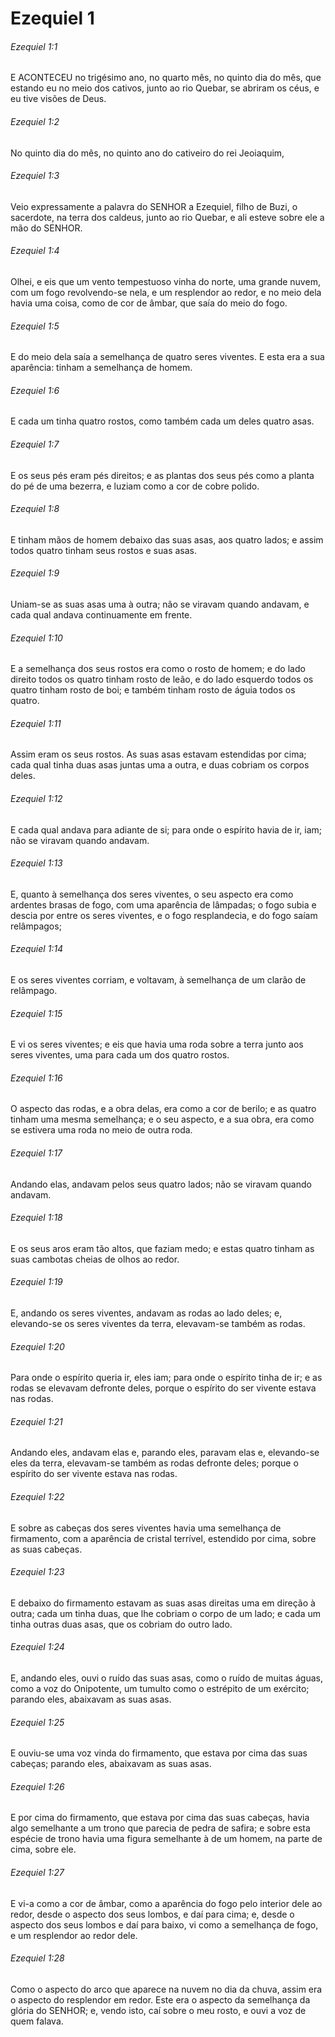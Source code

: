 # Ezequiel 1

###### Ezequiel 1:1

E ACONTECEU no trigésimo ano, no quarto mês, no quinto dia do mês, que estando eu no meio dos cativos, junto ao rio Quebar, se abriram os céus, e eu tive visões de Deus.

###### Ezequiel 1:2

No quinto dia do mês, no quinto ano do cativeiro do rei Jeoiaquim,

###### Ezequiel 1:3

Veio expressamente a palavra do SENHOR a Ezequiel, filho de Buzi, o sacerdote, na terra dos caldeus, junto ao rio Quebar, e ali esteve sobre ele a mão do SENHOR.

###### Ezequiel 1:4

Olhei, e eis que um vento tempestuoso vinha do norte, uma grande nuvem, com um fogo revolvendo-se nela, e um resplendor ao redor, e no meio dela havia uma coisa, como de cor de âmbar, que saía do meio do fogo.

###### Ezequiel 1:5

E do meio dela saía a semelhança de quatro seres viventes. E esta era a sua aparência: tinham a semelhança de homem.

###### Ezequiel 1:6

E cada um tinha quatro rostos, como também cada um deles quatro asas.

###### Ezequiel 1:7

E os seus pés eram pés direitos; e as plantas dos seus pés como a planta do pé de uma bezerra, e luziam como a cor de cobre polido.

###### Ezequiel 1:8

E tinham mãos de homem debaixo das suas asas, aos quatro lados; e assim todos quatro tinham seus rostos e suas asas.

###### Ezequiel 1:9

Uniam-se as suas asas uma à outra; não se viravam quando andavam, e cada qual andava continuamente em frente.

###### Ezequiel 1:10

E a semelhança dos seus rostos era como o rosto de homem; e do lado direito todos os quatro tinham rosto de leão, e do lado esquerdo todos os quatro tinham rosto de boi; e também tinham rosto de águia todos os quatro.

###### Ezequiel 1:11

Assim eram os seus rostos. As suas asas estavam estendidas por cima; cada qual tinha duas asas juntas uma a outra, e duas cobriam os corpos deles.

###### Ezequiel 1:12

E cada qual andava para adiante de si; para onde o espírito havia de ir, iam; não se viravam quando andavam.

###### Ezequiel 1:13

E, quanto à semelhança dos seres viventes, o seu aspecto era como ardentes brasas de fogo, com uma aparência de lâmpadas; o fogo subia e descia por entre os seres viventes, e o fogo resplandecia, e do fogo saíam relâmpagos;

###### Ezequiel 1:14

E os seres viventes corriam, e voltavam, à semelhança de um clarão de relâmpago.

###### Ezequiel 1:15

E vi os seres viventes; e eis que havia uma roda sobre a terra junto aos seres viventes, uma para cada um dos quatro rostos.

###### Ezequiel 1:16

O aspecto das rodas, e a obra delas, era como a cor de berilo; e as quatro tinham uma mesma semelhança; e o seu aspecto, e a sua obra, era como se estivera uma roda no meio de outra roda.

###### Ezequiel 1:17

Andando elas, andavam pelos seus quatro lados; não se viravam quando andavam.

###### Ezequiel 1:18

E os seus aros eram tão altos, que faziam medo; e estas quatro tinham as suas cambotas cheias de olhos ao redor.

###### Ezequiel 1:19

E, andando os seres viventes, andavam as rodas ao lado deles; e, elevando-se os seres viventes da terra, elevavam-se também as rodas.

###### Ezequiel 1:20

Para onde o espírito queria ir, eles iam; para onde o espírito tinha de ir; e as rodas se elevavam defronte deles, porque o espírito do ser vivente estava nas rodas.

###### Ezequiel 1:21

Andando eles, andavam elas e, parando eles, paravam elas e, elevando-se eles da terra, elevavam-se também as rodas defronte deles; porque o espírito do ser vivente estava nas rodas.

###### Ezequiel 1:22

E sobre as cabeças dos seres viventes havia uma semelhança de firmamento, com a aparência de cristal terrível, estendido por cima, sobre as suas cabeças.

###### Ezequiel 1:23

E debaixo do firmamento estavam as suas asas direitas uma em direção à outra; cada um tinha duas, que lhe cobriam o corpo de um lado; e cada um tinha outras duas asas, que os cobriam do outro lado.

###### Ezequiel 1:24

E, andando eles, ouvi o ruído das suas asas, como o ruído de muitas águas, como a voz do Onipotente, um tumulto como o estrépito de um exército; parando eles, abaixavam as suas asas.

###### Ezequiel 1:25

E ouviu-se uma voz vinda do firmamento, que estava por cima das suas cabeças; parando eles, abaixavam as suas asas.

###### Ezequiel 1:26

E por cima do firmamento, que estava por cima das suas cabeças, havia algo semelhante a um trono que parecia de pedra de safira; e sobre esta espécie de trono havia uma figura semelhante à de um homem, na parte de cima, sobre ele.

###### Ezequiel 1:27

E vi-a como a cor de âmbar, como a aparência do fogo pelo interior dele ao redor, desde o aspecto dos seus lombos, e daí para cima; e, desde o aspecto dos seus lombos e daí para baixo, vi como a semelhança de fogo, e um resplendor ao redor dele.

###### Ezequiel 1:28

Como o aspecto do arco que aparece na nuvem no dia da chuva, assim era o aspecto do resplendor em redor. Este era o aspecto da semelhança da glória do SENHOR; e, vendo isto, caí sobre o meu rosto, e ouvi a voz de quem falava.

